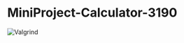 # MiniProject-Calculator-3190

![Valgrind](https://github.com/99003190/MiniProject-Calculator-3190/workflows/Valgrind/badge.svg)


